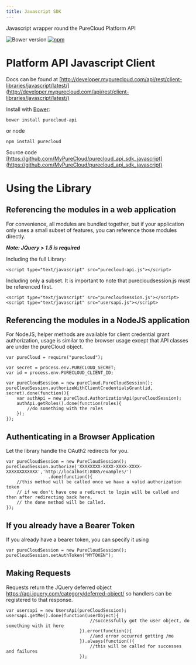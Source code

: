 ```yaml
---
title: Javascript SDK
---
```

Javascript wrapper round the PureCloud Platform API

![Bower version](https://img.shields.io/bower/v/purecloud-api.svg)
[![npm](https://img.shields.io/npm/v/purecloud.svg)](https://www.npmjs.com/package/purecloud)

# Platform API Javascript Client

Docs can be found at [http://developer.mypurecloud.com/api/rest/client-libraries/javascript/latest/](http://developer.mypurecloud.com/api/rest/client-libraries/javascript/latest/)

Install with [Bower](http://bower.io):
~~~
bower install purecloud-api
~~~

or node
~~~
npm install purecloud
~~~

Source code [https://github.com/MyPureCloud/purecloud_api_sdk_javascript](https://github.com/MyPureCloud/purecloud_api_sdk_javascript)

# Using the Library
## Referencing the modules in a web application
For convenience, all modules are bundled together, but if your application only uses a small subset of features, you can reference those modules directly.

**_Note: JQuery > 1.5 is required_**

Including the full Library:
~~~~
<script type="text/javascript" src="purecloud-api.js"></script>
~~~~

Including only a subset.  It is important to note that purecloudsession.js must be referenced first.

~~~~
<script type="text/javascript" src="purecloudsession.js"></script>
<script type="text/javascript" src="usersapi.js"></script>
~~~~

## Referencing the modules in a NodeJS application
For NodeJS, helper methods are available for client credential grant authorization, usage is similar to the browser usage except that API classes are under the pureCloud object.

~~~
var pureCloud = require("purecloud");

var secret = process.env.PURECLOUD_SECRET;
var id = process.env.PURECLOUD_CLIENT_ID;

var pureCloudSession = new pureCloud.PureCloudSession();
pureCloudSession.authorizeWithClientCredentialsGrant(id, secret).done(function(){
    var authApi = new pureCloud.AuthorizationApi(pureCloudSession);
    authApi.getRoles().done(function(roles){
        //do something with the roles
    });
});
~~~

## Authenticating in a Browser Application
Let the library handle the OAuth2 redirects for you.

~~~
var pureCloudSession = new PureCloudSession();
pureCloudSession.authorize('XXXXXXXX-XXXX-XXXX-XXXX-XXXXXXXXXXXX','http://localhost:8085/examples/')
                .done(function(){
    //this method will be called once we have a valid authorization token
    // if we don't have one a redirect to login will be called and then after redirecting back here,
    // the done method will be called.
});
~~~

## If you already have a Bearer Token
If you already have a bearer token, you can specify it using

~~~
var pureCloudSession = new PureCloudSession();
pureCloudSession.setAuthToken("MYTOKEN");
~~~

## Making Requests
Requests return the JQuery deferred object https://api.jquery.com/category/deferred-object/ so handlers can be registered to that response.

~~~
var usersapi = new UsersApi(pureCloudSession);
usersapi.getMe().done(function(userObject){
                                //successfully got the user object, do something with it here
                            }).error(function(){
                                //and error occurred getting /me
                            }).always(function(){
                                //this will be called for successes and failures
                            });
~~~
